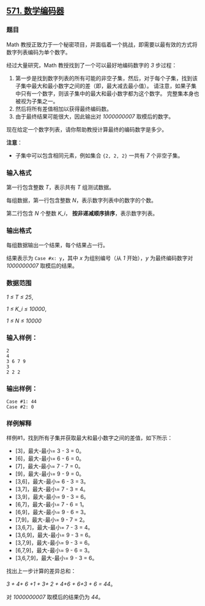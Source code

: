 ## [571. 数学编码器](https://www.acwing.com/problem/content/573/)

### 题目

Math 教授正致力于一个秘密项目，并面临着一个挑战，即需要以最有效的方式将数字列表编码为单个数字。

经过大量研究，Math 教授找到了一个可以最好地编码数字的 *3* 步过程：

1. 第一步是找到数字列表的所有可能的非空子集，然后，对于每个子集，找到该子集中最大和最小数字之间的差（即，最大减去最小值）。 请注意，如果子集中只有一个数字，则该子集中的最大和最小数字都为这个数字。 完整集本身也被视为子集之一。
2. 然后将所有差值相加以获得最终编码数。
3. 由于最终结果可能很大，因此输出对 *1000000007* 取模后的数字。

现在给定一个数字列表，请你帮助教授计算最终的编码数字是多少。

**注意**：

- 子集中可以包含相同元素，例如集合 `{2, 2, 2}` 一共有 *7* 个非空子集。

### 输入格式

第一行包含整数 *T*，表示共有 *T* 组测试数据。

每组数据，第一行包含整数 *N*，表示数字列表中的数字的个数。

第二行包含 *N* 个整数 *K_i*， **按非递减顺序排序**，表示数字列表。

### 输出格式

每组数据输出一个结果，每个结果占一行。

结果表示为 `Case #x: y`，其中 *x* 为组别编号（从 *1* 开始），*y* 为最终编码数字对 *1000000007* 取模后的结果。

### 数据范围

*1 ≤ T ≤ 25*,

*1 ≤ K_i ≤ 10000*,

*1 ≤ N ≤ 10000*

### 输入样例：

```
2
4
3 6 7 9
3
2 2 2
```

### 输出样例：

```
Case #1: 44
Case #2: 0
```

### 样例解释

样例#1，找到所有子集并获取最大和最小数字之间的差值，如下所示：

- [3]，最大-最小= 3 - 3 = 0。
- [6]，最大-最小= 6 - 6 = 0。
- [7]，最大-最小= 7 - 7 = 0。
- [9]，最大-最小= 9 - 9 = 0。
- [3,6]，最大-最小= 6 - 3 = 3。
- [3,7]，最大-最小= 7 - 3 = 4。
- [3,9]，最大-最小= 9 - 3 = 6。
- [6,7]，最大-最小= 7 - 6 = 1。
- [6,9]，最大-最小= 9 - 6 = 3。
- [7,9]，最大-最小= 9 - 7 = 2。
- [3,6,7]，最大-最小= 7 - 3 = 4。
- [3,6,9]，最大-最小= 9 - 3 = 6。
- [3,7,9]，最大-最小= 9 - 3 = 6。
- [6,7,9]，最大-最小= 9 - 6 = 3。
- [3,6,7,9]，最大-最小= 9 - 3 = 6。

找出上一步计算的差异总和：

*3 + 4+ 6 +1 + 3+ 2 + 4+6 + 6+3 + 6 = 44*。

对 *1000000007* 取模后的结果仍为 *44*。
